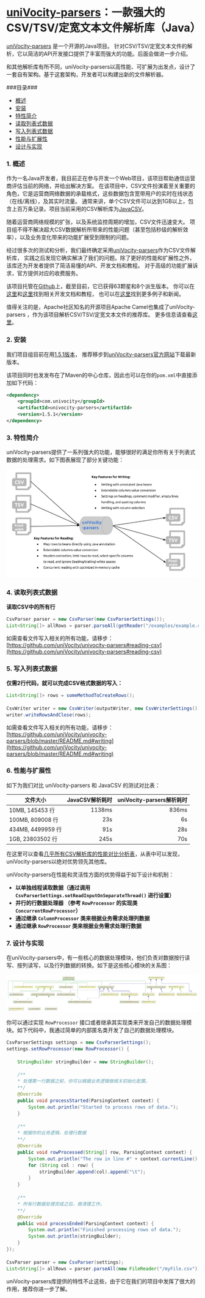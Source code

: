 [uniVocity-parsers](http://www.univocity.com/pages/about-parsers)：一款强大的CSV/TSV/定宽文本文件解析库（Java）
======

[uniVocity-parsers](http://www.univocity.com/pages/about-parsers) 是一个开源的Java项目。
针对CSV/TSV/定宽文本文件的解析，它以简洁的API开发接口提供了丰富而强大的功能。后面会做进一步介绍。

和其他解析库有所不同，uniVocity-parsers以高性能、可扩展为出发点，设计了一套自有架构。基于这套架构，开发者可以构建出新的文件解析器。

###目录###

* [概述](#1-概述)
* [安装](#2-安装)
* [特性简介](#3-特性简介)
* [读取列表式数据](#4-读取列表式数据)
* [写入列表式数据](#5-写入列表式数据)
* [性能与扩展性](#6-性能与扩展性)
* [设计与实现](#7-设计与实现)

### 1. 概述

作为一名Java开发者，我目前正在参与开发一个Web项目，该项目帮助通信运营商评估当前的网络，并给出解决方案。
在该项目中，CSV文件扮演着至关重要的角色，它是运营商网络数据的承载格式，这些数据包含宽带用户的实时在线状态（在线/离线），及其实时流量。
通常来讲，单个CSV文件可以达到1GB以上，包含上百万条记录。项目当前采用的CSV解析库为[JavaCSV](http://sourceforge.net/projects/javacsv/)。

随着运营商网络规模的扩张，以及系统监控周期的增加，CSV文件迅速变大。
项目组不得不解决超大CSV数据解析所带来的性能问题（甚至包括秒级的解析效率），以及业务变化带来的功能扩展受到限制的问题。

经过很多次的测试和分析，我们最终确定采用[uniVocity-parsers](http://www.univocity.com/pages/about-parsers)作为CSV文件解析库，
实践之后发现它确实解决了我们的问题。除了更好的性能和扩展性之外，该库还为开发者提供了简洁易懂的API、开发文档和教程。
对于高级的功能扩展诉求，官方提供对应的收费服务。

该项目托管在[Github](https://github.com/uniVocity/univocity-parsers)上，截至目前，它已获得63颗星和8个派生版本。
你可以在[这里](http://www.univocity.com/pages/parsers-tutorial)和[这里](http://www.univocity.com/pages/parsers-features)找到相关开发文档和教程，
也可以在[这里](http://www.univocity.com/blogs/news)找到更多例子和新闻。

值得关注的是，Apache社区知名的开源项目Apache Camel也集成了uniVocity-parsers ，作为该项目解析CSV/TSV/定宽文本文件的推荐库。
更多信息请查看[这里](http://camel.apache.org/univocity-parsers-formats.html)。

### 2. 安装
我们项目组目前在用[1.5.1版本](http://oss.sonatype.org/content/repositories/releases/com/univocity/univocity-parsers/1.5.1/univocity-parsers-1.5.1.jar)，
推荐移步到[uniVocity-parsers官方网站](http://www.univocity.com/pages/parsers-download)下载最新版本。

该项目同时也发发布在了Maven的中心仓库，因此也可以在你的`pom.xml`中直接添加如下代码：

```xml
<dependency>
    <groupId>com.univocity</groupId>
    <artifactId>univocity-parsers</artifactId>
    <version>1.5.1</version>
</dependency>
```

### 3. 特性简介
uniVocity-parsers提供了一系列强大的功能，能够很好的满足你所有关于列表式数据的处理需求。如下图表展现了部分关键功能：

![Features of uniVocity-parsers](img/univocity-features.png "features of uniVocity-parsers")

### 4. 读取列表式数据

__读取CSV中的所有行__

```java
CsvParser parser = new CsvParser(new CsvParserSettings());
List<String[]> allRows = parser.parseAll(getReader("/examples/example.csv"));
```

如需查看文件写入相关的所有功能，请移步：[https://github.com/uniVocity/univocity-parsers#reading-csv](https://github.com/uniVocity/univocity-parsers#reading-csv)

### 5. 写入列表式数据

__仅需2行代码，就可以完成CSV格式数据的写入：__

```java
List<String[]> rows = someMethodToCreateRows();

CsvWriter writer = new CsvWriter(outputWriter, new CsvWriterSettings());
writer.writeRowsAndClose(rows);
```

如需查看文件写入相关的所有功能，请移步： [https://github.com/uniVocity/univocity-parsers/blob/master/README.md#writing](https://github.com/uniVocity/univocity-parsers/blob/master/README.md#writing)

### 6. 性能与扩展性

如下为我们对比 uniVocity-parsers 和 JavaCSV 的测试对比表：

| 文件大小         | JavaCSV解析耗时 | uniVocity-parsers解析耗时 |
|-----|-----:|-----:|
|10MB, 145453 行  |1138ms |836ms|
|100MB, 809008 行 |23s    |6s|
|434MB, 4499959 行|91s    |28s|
|1GB, 23803502 行 |245s   |70s|

在这里可以查看[几乎所有CSV解析库的性能对比分析表](https://github.com/uniVocity/csv-parsers-comparison#csv-parsers)，从表中可以发现，uniVocity-parsers以绝对优势领先其他库。

uniVocity-parsers在性能和灵活性方面的优势得益于如下设计和机制：

* __以单独线程读取数据（通过调用 `CsvParserSettings.setReadInputOnSeparateThread()` 进行设置）__
* __并行的行数据处理器 （参考 `RowProcessor` 的实现类 `ConcurrentRowProcessor`）__
* __通过继承 `ColumnProcessor` 类来根据业务需求处理列数据__
* __通过继承 `RowProcessor` 类来根据业务需求处理行数据__

### 7. 设计与实现
在uniVocity-parsers中，有一些核心的数据处理模块，他们负责对数据按行读写、按列读写，以及行列数据的转换。如下是这些核心模块的关系图：

![Reading and Writing processors](img/diagram-processors.png "Reading and Writing processors")

你可以通过实现 `RowProcessor` 接口或者继承其实现类来开发自己的数据处理模块。如下代码中，我通过简单的内部匿名类开发了自己的数据处理模块。

```java
CsvParserSettings settings = new CsvParserSettings();
settings.setRowProcessor(new RowProcessor() {

    StringBuilder stringBuilder = new StringBuilder();

    /**
    * 处理第一行数据之前，你可以根据业务逻辑做相关初始化配置。
    **/
    @Override
    public void processStarted(ParsingContext context) {
        System.out.println("Started to process rows of data.");
    }

    /**
    * 根据你的业务逻辑，处理行数据
    **/
    @Override
    public void rowProcessed(String[] row, ParsingContext context) {
        System.out.println("The row in line #" + context.currentLine() + ": ");
        for (String col : row) {
            stringBuilder.append(col).append("\t");
        }
    }

    /**
    * 所有行数据处理完成之后，做清理工作。
    **/
    @Override
    public void processEnded(ParsingContext context) {
        System.out.println("Finished processing rows of data.");
        System.out.println(stringBuilder);
    }
});

CsvParser parser = new CsvParser(settings);
List<String[]> allRows = parser.parseAll(new FileReader("/myFile.csv"));
```

uniVocity-parsers库提供的特性不止这些，由于它在我们的项目中发挥了很大的作用，推荐你进一步了解。